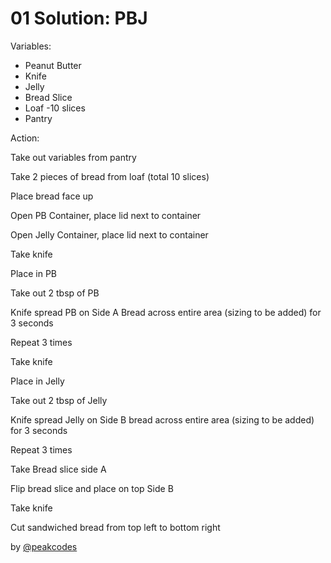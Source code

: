 # 01 Solution: PBJ

Variables:
* Peanut Butter
* Knife
* Jelly
* Bread Slice
* Loaf -10 slices
* Pantry

Action:

Take out variables from pantry

Take 2 pieces of bread from loaf (total 10 slices)

Place bread face up

Open PB Container, place lid next to container

Open Jelly Container, place lid next to container

Take knife

Place in PB

Take out 2 tbsp of PB

Knife spread PB on Side A Bread across entire area (sizing to be added) for 3 seconds

Repeat 3 times

Take knife

Place in Jelly

Take out 2 tbsp of Jelly

Knife spread Jelly on Side B bread across entire area (sizing to be added) for 3 seconds

Repeat 3 times

Take Bread slice side A

Flip bread slice and place on top Side B

Take knife

Cut sandwiched bread from top left to bottom right

by [@peakcodes](https://github.com/peakcodes)
